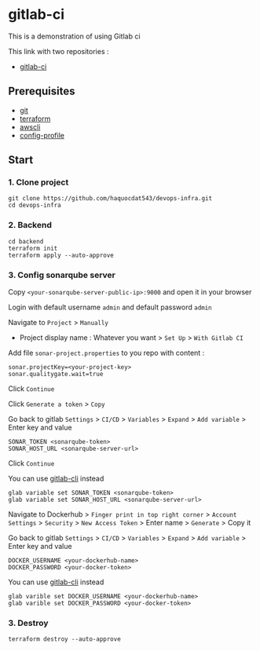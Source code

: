 # gitlab-ci
This is a demonstration of using Gitlab ci

This link with two repositories :
* [gitlab-ci](https://gitlab.com/haquocdat543/ci)
## Prerequisites
* [git](https://git-scm.com/downloads)
* [terraform](https://developer.hashicorp.com/terraform/tutorials/aws-get-started/install-cli)
* [awscli](https://docs.aws.amazon.com/cli/latest/userguide/getting-started-install.html)
* [config-profile](https://docs.aws.amazon.com/cli/latest/reference/configure/)
## Start
### 1. Clone project
```
git clone https://github.com/haquocdat543/devops-infra.git
cd devops-infra
```
### 2. Backend
```
cd backend
terraform init
terraform apply --auto-approve
```
### 3. Config sonarqube server
Copy `<your-sonarqube-server-public-ip>:9000` and open it in your browser

Login with default username `admin` and default password `admin`

Navigate to `Project` > `Manually`

* Project display name : Whatever you want > `Set Up` > `With Gitlab CI`

Add file `sonar-project.properties` to you repo with content :
```
sonar.projectKey=<your-project-key>
sonar.qualitygate.wait=true
```
Click `Continue`

Click `Generate a token` > `Copy`

Go back to gitlab `Settings` > `CI/CD` > `Variables` > `Expand` > `Add variable` > Enter key and value
```
SONAR_TOKEN <sonarqube-token>
SONAR_HOST_URL <sonarqube-server-url>
```
Click `Continue`

You can use [gitlab-cli](https://gitlab.com/gitlab-org/cli) instead
```
glab variable set SONAR_TOKEN <sonarqube-token>
glab variable set SONAR_HOST_URL <sonarqube-server-url>
```

Navigate to Dockerhub > `Finger print in top right corner` >  `Account Settings` > `Security` > `New Access Token` > Enter name > `Generate` > Copy it

Go back to gitlab `Settings` > `CI/CD` > `Variables` > `Expand` > `Add variable` > Enter key and value

```
DOCKER_USERNAME <your-dockerhub-name>
DOCKER_PASSWORD <your-docker-token>
```
You can use [gitlab-cli](https://gitlab.com/gitlab-org/cli) instead
```
glab varible set DOCKER_USERNAME <your-dockerhub-name>
glab varible set DOCKER_PASSWORD <your-docker-token>
```

### 3. Destroy
```
terraform destroy --auto-approve
```
